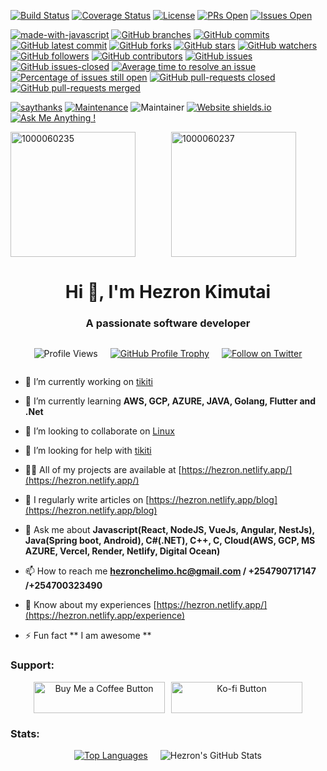 [![Build Status](https://dl.circleci.com/status-badge/img/circleci/7y1oA14mKUSbssWzipspca/T2d1jPkJ6D3ZnYK9FkB6q4/tree/develop.svg?style=svg&circle-token=CCIPRJ_TVZwCLJxa4dGWTcFdPBDZF_bd3dc5ffde5815e746f5e20fcc66c26f051074b6)](https://dl.circleci.com/status-badge/redirect/circleci/7y1oA14mKUSbssWzipspca/T2d1jPkJ6D3ZnYK9FkB6q4/tree/develop)
[![Coverage Status](https://coveralls.io/repos/github/hezronkimutai/hezronkimutai/badge.svg?branch=develop)](https://coveralls.io/github/hezronkimutai/hezronkimutai?branch=develop)
[![License](https://img.shields.io/badge/license-MIT-blue.svg)](https://opensource.org/licenses/MIT)
[![PRs Open](https://img.shields.io/github/issues-pr/hezronkimutai/hezronkimutai.svg)](https://github.com/hezronkimutai/hezronkimutai/pulls)
[![Issues Open](https://img.shields.io/github/issues/hezronkimutai/hezronkimutai.svg)](https://github.com/hezronkimutai/hezronkimutai/issues)

















[![made-with-javascript](https://img.shields.io/badge/Made%20with-JavaScript-1f425f.svg)](https://www.javascript.com)
[![GitHub branches](https://badgen.net/github/branches/hezronkimutai/hezronkimutai)](https://github.com/hezronkimutai/hezronkimutai/)
[![GitHub commits](https://badgen.net/github/commits/hezronkimutai/hezronkimutai)](https://GitHub.com/hezronkimutai/hezronkimutai/commit/)
[![GitHub latest commit](https://badgen.net/github/last-commit/hezronkimutai/hezronkimutai)](https://GitHub.com/hezronkimutai/hezronkimutai/commit/)
[![GitHub forks](https://badgen.net/github/forks/hezronkimutai/hezronkimutai/)](https://GitHub.com/hezronkimutai/hezronkimutai/network/)
[![GitHub stars](https://badgen.net/github/stars/hezronkimutai/hezronkimutai)](https://GitHub.com/hezronkimutai/hezronkimutai/stargazers/)
[![GitHub watchers](https://badgen.net/github/watchers/hezronkimutai/hezronkimutai/)](https://GitHub.com/hezronkimutai/hezronkimutai/watchers/)
[![GitHub followers](https://img.shields.io/github/followers/hezronkimutai.svg?style=social&label=Follow&maxAge=2592000)](https://github.com/hezronkimutai?tab=followers)
[![GitHub contributors](https://img.shields.io/github/contributors/hezronkimutai/hezronkimutai.svg)](https://GitHub.com/hezronkimutai/hezronkimutai/graphs/contributors/)
[![GitHub issues](https://badgen.net/github/issues/hezronkimutai/hezronkimutai/)](https://GitHub.com/hezronkimutai/hezronkimutai/issues/)
[![GitHub issues-closed](https://img.shields.io/github/issues-closed/hezronkimutai/hezronkimutai.svg)](https://GitHub.com/hezronkimutai/hezronkimutai/issues?q=is%3Aissue+is%3Aclosed)
[![Average time to resolve an issue](http://isitmaintained.com/badge/resolution/hezronkimutai/hezronkimutai.svg)](http://isitmaintained.com/project/hezronkimutai/hezronkimutai "Average time to resolve an issue")
[![Percentage of issues still open](http://isitmaintained.com/badge/open/hezronkimutai/hezronkimutai.svg)](http://isitmaintained.com/project/hezronkimutai/hezronkimutai "Percentage of issues still open")
[![GitHub pull-requests closed](https://img.shields.io/github/issues-pr-closed/hezronkimutai/hezronkimutai.svg)](https://GitHub.com/hezronkimutai/hezronkimutai/pull/)
[![GitHub pull-requests merged](https://badgen.net/github/merged-prs/hezronkimutai/hezronkimutai)](https://github.com/hezronkimutai/hezronkimutai/pulls?q=is%3Amerged)

[![saythanks](https://img.shields.io/badge/say-thanks-ff69b4.svg)](https://saythanks.io/to/kennethreitz)
[![Maintenance](https://img.shields.io/badge/Maintained%3F-yes-green.svg)](https://GitHub.com/hezronkimutai/hezronkimutai/graphs/commit-activity)
![Maintainer](https://img.shields.io/badge/maintainer-hezronkimutai-blue)
[![Website shields.io](https://img.shields.io/website-up-down-green-red/http/shields.io.svg)](http://shields.io/)
[![Ask Me Anything !](https://img.shields.io/badge/Ask%20me-anything-1abc9c.svg)](https://GitHub.com/hezronkimutai/ama)



















<div style="display: flex; flex-wrap: wrap; gap: 10px; justify-content: space-around;">
  <img src="https://github.com/user-attachments/assets/a0bb99f7-cb84-45f6-90a0-51ad68c0036e" alt="1000060235" style="flex: 1; height: 200px; object-fit: cover; max-width: 100%;"/>
  <img src="https://github.com/user-attachments/assets/a2211ae1-5856-4f46-82f1-3f8479a9dcdc" alt="1000060237" style="flex: 1; height: 200px; object-fit: cover; max-width: 100%;"/>
</div>

<h1 align="center">Hi 👋, I'm Hezron Kimutai</h1>
<h3 align="center">A passionate software developer</h3>

<div style="display: flex; flex-wrap: wrap; gap: 20px; justify-content: center; align-items: center; text-align: center;">
  <p>
    <img src="https://komarev.com/ghpvc/?username=hezronkimutai&label=Profile%20views&color=0e75b6&style=flat" alt="Profile Views" />
  </p>
  <p>
    <a href="https://github.com/ryo-ma/github-profile-trophy">
      <img src="https://github-profile-trophy.vercel.app/?username=hezronkimutai" alt="GitHub Profile Trophy" />
    </a>
  </p>
  <p>
    <a href="https://x.com/ArapNyongiot" target="_blank">
      <img src="https://img.shields.io/twitter/follow/hezronkimutai?logo=twitter&style=for-the-badge" alt="Follow on Twitter" />
    </a>
  </p>
</div>


- 🔭 I’m currently working on [tikiti](https://github.com/hezronkimutai/hezronkimutai/)

- 🌱 I’m currently learning **AWS, GCP, AZURE, JAVA, Golang, Flutter and .Net**

- 👯 I’m looking to collaborate on [Linux](https://github.com/torvalds/linux)

- 🤝 I’m looking for help with [tikiti](https://tikiti-theta.vercel.app/)

- 👨‍💻 All of my projects are available at [https://hezron.netlify.app/](https://hezron.netlify.app/)

- 📝 I regularly write articles on [https://hezron.netlify.app/blog](https://hezron.netlify.app/blog)

- 💬 Ask me about **Javascript(React, NodeJS, VueJs, Angular, NestJs), Java(Spring boot, Android), C#(.NET), C++, C, Cloud(AWS, GCP, MS AZURE, Vercel, Render, Netlify, Digital Ocean)**

- 📫 How to reach me **hezronchelimo.hc@gmail.com / +254790717147 /+254700323490**

- 📄 Know about my experiences [https://hezron.netlify.app/](https://hezron.netlify.app/experience)

- ⚡ Fun fact ** I am awesome **

<h3 align="left">Support:</h3>
<div style="display: flex; flex-wrap: wrap; gap: 10px; justify-content: center; align-items: center; text-align: center;">
  <a href="https://buymeacoffee.com/hezronchel6">
    <img src="https://cdn.buymeacoffee.com/buttons/v2/default-yellow.png" height="50" width="210" alt="Buy Me a Coffee Button" />
  </a>
  <a href="https://ko-fi.com/hezronchelimo">
    <img src="https://cdn.ko-fi.com/cdn/kofi3.png?v=3" height="50" width="210" alt="Ko-fi Button" />
  </a>
</div>


<h3 align="left">Stats:</h3>

<div style="display: flex; flex-wrap: wrap; gap: 20px; justify-content: center; align-items: center; text-align: center;">
  <a href="https://github.com/hezronkimutai/github-readme-stats">
    <img src="https://github-readme-stats.vercel.app/api/top-langs/?username=hezronkimutai" alt="Top Languages" style="max-width: 100%; height: auto;" />
  </a>
  <img src="https://github-readme-stats.vercel.app/api?username=hezronkimutai&show_icons=true&locale=en" alt="Hezron's GitHub Stats" style="max-width: 100%; height: auto;" />
</div>


